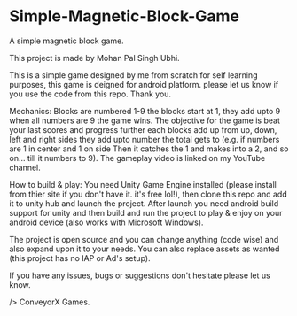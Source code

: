 # Simple-Magnetic-Block-Game
A simple magnetic block game.

This project is made by Mohan Pal Singh Ubhi.

This is a simple game designed by me from scratch for self learning purposes, this game is deigned for android platform.
please let us know if you use the code from this repo. Thank you.

Mechanics:
Blocks are numbered 1-9 the blocks start at 1, they add upto 9 when all numbers are 9 the game wins. The objective for the game is beat your last scores and progress further each blocks add up from up, down, left and right sides they add upto number the total gets to (e.g. if numbers are 1 in center and 1 on side Then it catches the 1 and makes into a 2, and so on... till it numbers to 9). The gameplay video is linked on my YouTube channel.

How to build & play:
You need Unity Game Engine installed (please install from thier site if you don't have it. it's free lol!), then clone this repo and add it to unity hub and launch the project. After launch you need android build support for unity and then build and run the project to play & enjoy on your android device (also works with Microsoft Windows).

The project is open source and you can change anything (code wise) and also expand upon it to your needs. You can also replace assets as wanted (this project has no IAP or Ad's setup).

If you have any issues, bugs or suggestions don't hesitate please let us know.

/> ConveyorX Games.
